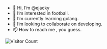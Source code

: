 - 👋 Hi, I’m @ejacky
- 👀 I’m interested in football.
- 🌱 I’m currently learning golang.
- 💞️ I’m looking to collaborate on developing.
- 📫 How to reach me , you guess.

<!---
ejacky/ejacky is a ✨ special ✨ repository because its `README.md` (this file) appears on your GitHub profile.
You can click the Preview link to take a look at your changes.
--->

![Visitor Count](https://profile-counter.glitch.me/ejacky/count.svg)
